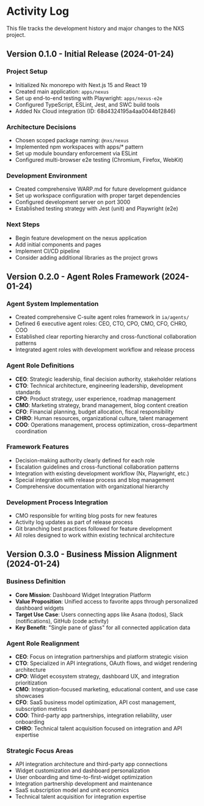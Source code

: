 # Activity Log

This file tracks the development history and major changes to the NXS project.

## Version 0.1.0 - Initial Release (2024-01-24)

### Project Setup
- Initialized Nx monorepo with Next.js 15 and React 19
- Created main application: `apps/nexus`
- Set up end-to-end testing with Playwright: `apps/nexus-e2e`
- Configured TypeScript, ESLint, Jest, and SWC build tools
- Added Nx Cloud integration (ID: 68d4324195a4aa0044b12846)

### Architecture Decisions
- Chosen scoped package naming: `@nxs/nexus`
- Implemented npm workspaces with apps/* pattern
- Set up module boundary enforcement via ESLint
- Configured multi-browser e2e testing (Chromium, Firefox, WebKit)

### Development Environment
- Created comprehensive WARP.md for future development guidance
- Set up workspace configuration with proper target dependencies
- Configured development server on port 3000
- Established testing strategy with Jest (unit) and Playwright (e2e)

### Next Steps
- Begin feature development on the nexus application
- Add initial components and pages
- Implement CI/CD pipeline
- Consider adding additional libraries as the project grows

## Version 0.2.0 - Agent Roles Framework (2024-01-24)

### Agent System Implementation
- Created comprehensive C-suite agent roles framework in `ia/agents/`
- Defined 6 executive agent roles: CEO, CTO, CPO, CMO, CFO, CHRO, COO
- Established clear reporting hierarchy and cross-functional collaboration patterns
- Integrated agent roles with development workflow and release process

### Agent Role Definitions
- **CEO**: Strategic leadership, final decision authority, stakeholder relations
- **CTO**: Technical architecture, engineering leadership, development standards
- **CPO**: Product strategy, user experience, roadmap management
- **CMO**: Marketing strategy, brand management, blog content creation
- **CFO**: Financial planning, budget allocation, fiscal responsibility
- **CHRO**: Human resources, organizational culture, talent management
- **COO**: Operations management, process optimization, cross-department coordination

### Framework Features
- Decision-making authority clearly defined for each role
- Escalation guidelines and cross-functional collaboration patterns
- Integration with existing development workflow (Nx, Playwright, etc.)
- Special integration with release process and blog management
- Comprehensive documentation with organizational hierarchy

### Development Process Integration
- CMO responsible for writing blog posts for new features
- Activity log updates as part of release process
- Git branching best practices followed for feature development
- All roles designed to work within existing technical architecture

## Version 0.3.0 - Business Mission Alignment (2024-01-24)

### Business Definition
- **Core Mission**: Dashboard Widget Integration Platform
- **Value Proposition**: Unified access to favorite apps through personalized dashboard widgets
- **Target Use Case**: Users connecting apps like Asana (todos), Slack (notifications), GitHub (code activity)
- **Key Benefit**: "Single pane of glass" for all connected application data

### Agent Role Realignment
- **CEO**: Focus on integration partnerships and platform strategic vision
- **CTO**: Specialized in API integrations, OAuth flows, and widget rendering architecture
- **CPO**: Widget ecosystem strategy, dashboard UX, and integration prioritization
- **CMO**: Integration-focused marketing, educational content, and use case showcases
- **CFO**: SaaS business model optimization, API cost management, subscription metrics
- **COO**: Third-party app partnerships, integration reliability, user onboarding
- **CHRO**: Technical talent acquisition focused on integration and API expertise

### Strategic Focus Areas
- API integration architecture and third-party app connections
- Widget customization and dashboard personalization
- User onboarding and time-to-first-widget optimization
- Integration partnership development and maintenance
- SaaS subscription model and unit economics
- Technical talent acquisition for integration expertise
